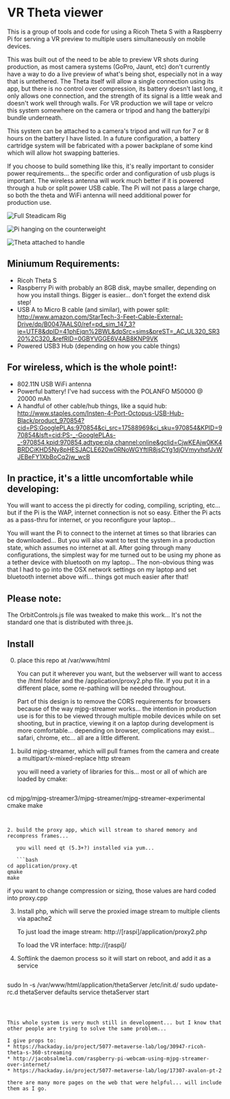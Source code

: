 
# VR Theta viewer

This is a group of tools and code for using a Ricoh Theta S with a Raspberry Pi for serving a VR preview to multiple users simultaneously on mobile devices.

This was built out of the need to be able to preview VR shots during production, as most camera systems (GoPro, Jaunt, etc) don't currently have a way to do a live preview of what's being shot, especially not in a way that is untethered.  The Theta itself will allow a single connection using its app, but there is no control over compression, its battery doesn't last long, it only allows one connection, and the strength of its signal is a little weak and doesn't work well through walls.  For VR production we will tape or velcro this system somewhere on the camera or tripod and hang the battery/pi bundle underneath.

This system can be attached to a camera's tripod and will run for 7 or 8 hours on the battery I have listed.  In a future configuration, a battery cartridge system will be fabricated with a power backplane of some kind which will allow hot swapping batteries.

If you choose to build something like this, it's really important to consider power requirements... the specific order and configuration of usb plugs is important.  The wireless antenna will work much better if it is powered through a hub or split power USB cable.  The Pi will not pass a large charge, so both the theta and WiFi antenna will need additional power for production use.

![Full Steadicam Rig](images/wide.jpg)

![Pi hanging on the counterweight](images/pi.jpg)

![Theta attached to handle](images/theta.jpg)


## Miniumum Requirements:

* Ricoh Theta S
* Raspberry Pi with probably an 8GB disk, maybe smaller, depending on how you install things.  Bigger is easier... don't forget the extend disk step!
* USB A to Micro B cable (and similar), with power split: http://www.amazon.com/StarTech-3-Feet-Cable-External-Drive/dp/B0047AALS0/ref=pd_sim_147_3?ie=UTF8&dpID=41phEjqn%2BWL&dpSrc=sims&preST=_AC_UL320_SR320%2C320_&refRID=0GBYVGGE6V4AB8KNP9VK
* Powered USB3 Hub (depending on how you cable things)

## For wireless, which is the whole point!:

* 802.11N USB WiFi antenna
* Powerful battery!  I've had success with the POLANFO M50000 @ 20000 mAh
* A handful of other cable/hub things, like a squid hub: http://www.staples.com/Insten-4-Port-Octopus-USB-Hub-Black/product_970854?cid=PS:GooglePLAs:970854&ci_src=17588969&ci_sku=970854&KPID=970854&lsft=cid:PS-_-GooglePLAs-_-970854,kpid:970854,adtype:pla,channel:online&gclid=CjwKEAjw0KK4BRDCiKHD5Ny8pHESJACLE620w0RNoWGYftIR8jsCYg1djOVmyvhqfJvWJEBeFY1XbBoCq2jw_wcB

## In practice, it's a little uncomfortable while developing:

You will want to access the pi directly for coding, compiling, scripting, etc... but if the Pi is the WAP, internet connection is not so easy.  Either the Pi acts as a pass-thru for internet, or you reconfigure your laptop...

You will want the Pi to connect to the internet at times so that libraries can be downloaded... But you will also want to test the system in a production state, which assumes no internet at all.  After going through many configurations, the simplest way for me turned out to be using my phone as a tether device with bluetooth on my laptop... The non-obvious thing was that I had to go into the OSX network settings on my laptop and set bluetooth internet above wifi... things got much easier after that!

## Please note:

The OrbitControls.js file was tweaked to make this work...  It's not the standard one that is distributed with three.js.

## Install

0. place this repo at /var/www/html

   You can put it wherever you want, but the webserver will want to access the /html folder and the /application/proxy2.php file.  If you put it in a different place, some re-pathing will be needed throughout.

   Part of this design is to remove the CORS requirements for browsers because of the way mjpg-streamer works... the intention in production use is for this to be viewed through multiple mobile devices while on set shooting, but in practice, viewing it on a laptop during development is more comfortable... depending on browser, complications may exist... safari, chrome, etc... all are a little different.

1. build mjpg-streamer, which will pull frames from the camera and create a multipart/x-mixed-replace http stream

   you will need a variety of libraries for this... most or all of which are loaded by cmake:

   ```bash
cd mjpg/mjpg-streamer3/mjpg-streamer/mjpg-streamer-experimental
cmake
make
```


2. build the proxy app, which will stream to shared memory and recompress frames...

   you will need qt (5.3+?) installed via yum...

   ```bash
cd application/proxy.qt
qmake
make
```

   if you want to change compression or sizing, those values are hard coded into proxy.cpp



3. Install php, which will serve the proxied image stream to multiple clients via apache2

   To just load the image stream:
   http://[raspi]/application/proxy2.php

   To load the VR interface:
   http://[raspi]/



4. Softlink the daemon process so it will start on reboot, and add it as a service

   ```bash
sudo ln -s /var/www/html/application/thetaServer /etc/init.d/
sudo update-rc.d thetaServer defaults
service thetaServer start
```



This whole system is very much still in development... but I know that other people are trying to solve the same problem...

I give props to:
* https://hackaday.io/project/5077-metaverse-lab/log/30947-ricoh-theta-s-360-streaming
* http://jacobsalmela.com/raspberry-pi-webcam-using-mjpg-streamer-over-internet/
* https://hackaday.io/project/5077-metaverse-lab/log/17307-avalon-pt-2

there are many more pages on the web that were helpful... will include them as I go.



